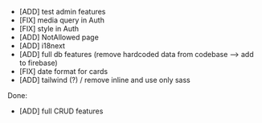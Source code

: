 - [ADD] test admin features
- [FIX] media query in Auth
- [FIX] style in Auth
- [ADD] NotAllowed page
- [ADD] i18next
- [ADD] full db features (remove hardcoded data from codebase --> add to firebase)
- [FIX] date format for cards
- [ADD] tailwind (?) / remove inline and use only sass

Done:

- [ADD] full CRUD features
